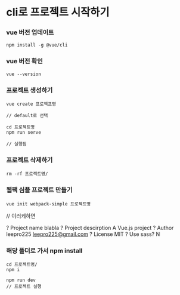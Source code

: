 # cli로 프로젝트 시작하기 

### vue 버전 업데이트
    
    npm install -g @vue/cli
    
    
### vue 버전 확인

    vue --version


### 프로젝트 생성하기

    vue create 프로젝프명
    
    // default로 선택
    
    cd 프로젝트명
    npm run serve
    
    // 실행됨
    
    
### 프로젝트 삭제하기

    rm -rf 프로젝트명/
    
    
    
### 웹팩 심플 프로젝트 만들기

    vue init webpack-simple 프로젝트명
    
    
   // 이러케하면
   
   ? Project name blabla
   ? Project descirption A Vue.js project
   ? Author leepro225 <leepro225@gmail.com>
   ? License MIT
   ? Use sass? N
   
   
### 해당 폴더로 가서 npm install

    cd 프로젝트명/
    npm i
    
    npm run dev
    // 프로젝트 실행
    
    
    
    
    
